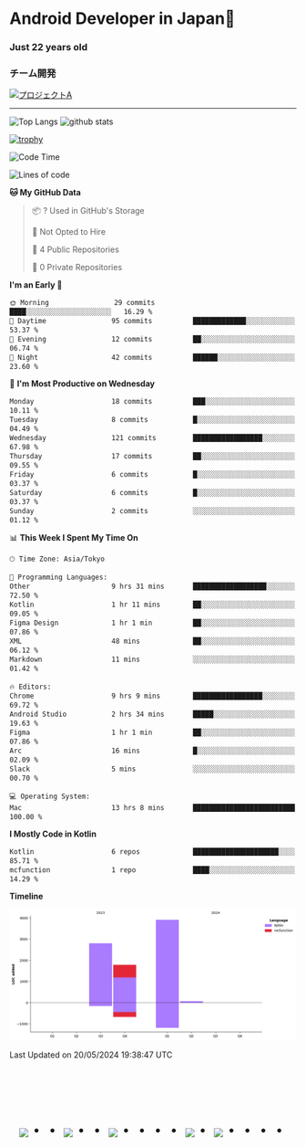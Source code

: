 # Android Developer in Japan👋 
### Just 22 years old 

### チーム開発

[![プロジェクトA](https://github-readme-stats.vercel.app/api/pin/?username=N3AttendanceManager&repo=AttendanceApp&bg_color=0d1117&title_color=58a6ff&text_color=c3d1d9)](https://github.com/N3AttendanceManager/AttendanceApp)



------------------------------------------------------------

<p align="left"> 
  <img alt="Top Langs" height="150px" src="https://github-readme-stats.vercel.app/api/top-langs/?username=batapii&layout=compact&count_private=true&show_icons=true&theme=tokyonight" />
  <img alt="github stats" height="150px" src="https://github-readme-stats.vercel.app/api?username=batapii&count_private=true&show_icons=true&show_icons=true&theme=tokyonight" />
</p>

[![trophy](https://github-profile-trophy.vercel.app/?username=batapii&theme=discord)](https://github.com/ryo-ma/github-profile-trophy)



<!--START_SECTION:waka-->
![Code Time](http://img.shields.io/badge/Code%20Time-72%20hrs%2054%20mins-blue)

![Lines of code](https://img.shields.io/badge/From%20Hello%20World%20I%27ve%20Written-8.5%20thousand%20lines%20of%20code-blue)

**🐱 My GitHub Data** 

> 📦 ? Used in GitHub's Storage 
 > 
> 🚫 Not Opted to Hire
 > 
> 📜 4 Public Repositories 
 > 
> 🔑 0 Private Repositories 
 > 
**I'm an Early 🐤** 

```text
🌞 Morning                29 commits          ████░░░░░░░░░░░░░░░░░░░░░   16.29 % 
🌆 Daytime                95 commits          █████████████░░░░░░░░░░░░   53.37 % 
🌃 Evening                12 commits          ██░░░░░░░░░░░░░░░░░░░░░░░   06.74 % 
🌙 Night                  42 commits          ██████░░░░░░░░░░░░░░░░░░░   23.60 % 
```
📅 **I'm Most Productive on Wednesday** 

```text
Monday                   18 commits          ███░░░░░░░░░░░░░░░░░░░░░░   10.11 % 
Tuesday                  8 commits           █░░░░░░░░░░░░░░░░░░░░░░░░   04.49 % 
Wednesday                121 commits         █████████████████░░░░░░░░   67.98 % 
Thursday                 17 commits          ██░░░░░░░░░░░░░░░░░░░░░░░   09.55 % 
Friday                   6 commits           █░░░░░░░░░░░░░░░░░░░░░░░░   03.37 % 
Saturday                 6 commits           █░░░░░░░░░░░░░░░░░░░░░░░░   03.37 % 
Sunday                   2 commits           ░░░░░░░░░░░░░░░░░░░░░░░░░   01.12 % 
```


📊 **This Week I Spent My Time On** 

```text
🕑︎ Time Zone: Asia/Tokyo

💬 Programming Languages: 
Other                    9 hrs 31 mins       ██████████████████░░░░░░░   72.50 % 
Kotlin                   1 hr 11 mins        ██░░░░░░░░░░░░░░░░░░░░░░░   09.05 % 
Figma Design             1 hr 1 min          ██░░░░░░░░░░░░░░░░░░░░░░░   07.86 % 
XML                      48 mins             ██░░░░░░░░░░░░░░░░░░░░░░░   06.12 % 
Markdown                 11 mins             ░░░░░░░░░░░░░░░░░░░░░░░░░   01.42 % 

🔥 Editors: 
Chrome                   9 hrs 9 mins        █████████████████░░░░░░░░   69.72 % 
Android Studio           2 hrs 34 mins       █████░░░░░░░░░░░░░░░░░░░░   19.63 % 
Figma                    1 hr 1 min          ██░░░░░░░░░░░░░░░░░░░░░░░   07.86 % 
Arc                      16 mins             █░░░░░░░░░░░░░░░░░░░░░░░░   02.09 % 
Slack                    5 mins              ░░░░░░░░░░░░░░░░░░░░░░░░░   00.70 % 

💻 Operating System: 
Mac                      13 hrs 8 mins       █████████████████████████   100.00 % 
```

**I Mostly Code in Kotlin** 

```text
Kotlin                   6 repos             █████████████████████░░░░   85.71 % 
mcfunction               1 repo              ████░░░░░░░░░░░░░░░░░░░░░   14.29 % 
```



**Timeline**

![Lines of Code chart](https://raw.githubusercontent.com/batapii/batapii/main/assets/bar_graph.png)


 Last Updated on 20/05/2024 19:38:47 UTC
<!--END_SECTION:waka-->




<!-- --------------------------------- :) ---------------------------------- -->

<br><br><br>

<div align="center">
    <h1>
        <img src="https://user-images.githubusercontent.com/44926913/175852850-3fb6c715-1856-41ff-8c1f-94ce3b03b458.gif">・・
        <img src="https://user-images.githubusercontent.com/44926913/175853109-f8850656-6704-4a8a-bee6-9aca154d929b.gif">・・
        <img src="https://user-images.githubusercontent.com/44926913/175853154-5449d974-975e-44a6-ab84-a86031265e40.gif">・・・・
        <img src="https://user-images.githubusercontent.com/44926913/175853109-f8850656-6704-4a8a-bee6-9aca154d929b.gif">・
        <img src="https://user-images.githubusercontent.com/44926913/175853154-5449d974-975e-44a6-ab84-a86031265e40.gif">・・・・
    </h1>
  </div>
<br><br><br>





<!--
**batapii/batapii** is a ✨ _special_ ✨ repository because its `README.md` (this file) appears on your GitHub profile.

Here are some ideas to get you started:

- 🔭 I’m currently working on ...
- 🌱 I’m currently learning ...
- 👯 I’m looking to collaborate on ...
- 🤔 I’m looking for help with ...
- 💬 Ask me about ...
- 📫 How to reach me: ...
- 😄 Pronouns: ...
- ⚡ Fun fact: ...
-->
